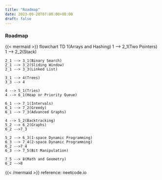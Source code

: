 ```yaml
---
title: "Roadmap"
date: 2023-09-20T07:00:00+08:00
draft: false
---
```

### Roadmap
{{< mermaid >}}
flowchart TD
    1(Arrays and Hashing)
    1 --> 2_1(Two Pointers)
    1 --> 2_2(Stack)

    2_1 --> 3_1(Binary Search)
    2_1 --> 3_2(Sliding Window)
    2_1 --> 3_3(Linked List)

    3_1 --> 4(Trees)
    3_3 --> 4

    4 --> 5_1(Tries)
    4 --> 6_1(Heap or Priority Queue)

    6_1 --> 7_1(Intervals)
    6_1 --> 7_2(Greedy)
    6_1 --> 7_3(Advanced Graphs)

    4 --> 5_2(Backtracking)
    5_2 --> 6_2(Graphs)
    6_2 -->7_3

    5_2 --> 6_3(1-space Dynamic Programming)
    6_3 --> 7_4(2-space Dynamic Programming)
    6_2 -->7_4
    6_3 --> 7_5(Bit Manipulation)

    7_5 --> 8(Math and Geometry)
    6_2 -->8
{{< /mermaid >}}
reference: neetcode.io
